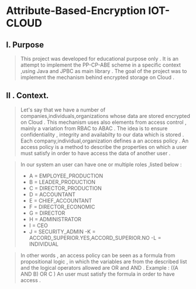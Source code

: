 # Attribute-Based-Encryption IOT-CLOUD

## I. Purpose 
> This project was developed for educational purpose only . It is an attempt to implement the PP-CP-ABE scheme in a specific context ,using Java and JPBC as main library . The goal of the project was to implement the mechanism behind encrypted storage on Cloud . 

## II . Context.
> Let's say that we have a number of companies,individuals,organizations whose data are stored encrypted on Cloud . This mechanism uses also elements from 
access control , mainly a variation from RBAC to ABAC . The idea is to ensure confidentiality , integrity and availabilty to our data which is stored . 
Each company,individual,organization defines a an access policy . An access policy is a method to describe the properties on which a user must satisfy in order to have access the data of another user . 

> In our system an user can have one or multiple roles ,listed below :
> - A = EMPLOYEE_PRODUCTION
> - B = LEADER_PRODUCTION 
> - C = DIRECTOR_PRODUCTION 
> - D = ACCOUNTANT
> - E = CHIEF_ACCOUNTANT
> - F = DIRECTOR_ECONOMIC
> - G = DIRECTOR
> - H = ADMINISTRATOR
> - I = CEO
> - J = SECURITY_ADMIN 
>  -K = ACCORD_SUPERIOR.YES,ACCORD_SUPERIOR.NO
>  -L = INDIVIDUAL 

> In other words , an access policy can be seen as a formula from propositional logic , in which the variables are from the described list and the logical operators allowed are OR and AND  . 
> Example : ((A AND B) OR C )
> An user must satisfy the formula in order to have access . 
